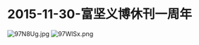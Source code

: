  # 2015-11-30-富坚义博休刊一周年
 ![97N8Ug.jpg](https://s1.ax1x.com/2018/03/21/97N8Ug.jpg)
 ![97WlSx.png](https://s1.ax1x.com/2018/03/21/97WlSx.png)